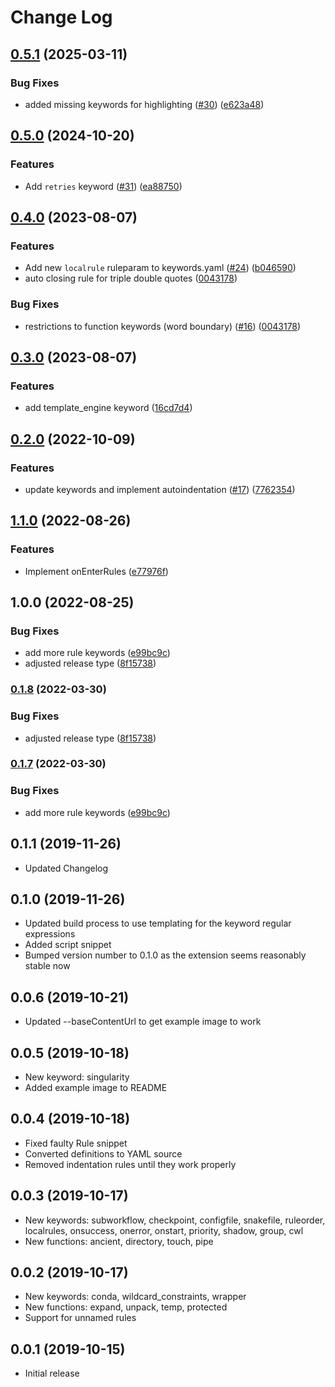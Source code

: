 # Change Log

## [0.5.1](https://github.com/snakemake/snakemake-lang-vscode-plugin/compare/v0.5.0...v0.5.1) (2025-03-11)


### Bug Fixes

* added missing keywords for highlighting ([#30](https://github.com/snakemake/snakemake-lang-vscode-plugin/issues/30)) ([e623a48](https://github.com/snakemake/snakemake-lang-vscode-plugin/commit/e623a483fc5af15aea9c9d6cf199262dfa84ff7a))

## [0.5.0](https://github.com/snakemake/snakemake-lang-vscode-plugin/compare/v0.4.0...v0.5.0) (2024-10-20)


### Features

* Add `retries` keyword ([#31](https://github.com/snakemake/snakemake-lang-vscode-plugin/issues/31)) ([ea88750](https://github.com/snakemake/snakemake-lang-vscode-plugin/commit/ea887508abb81f5ed151da95e19358f8a2957e45))

## [0.4.0](https://github.com/snakemake/snakemake-lang-vscode-plugin/compare/v0.3.0...v0.4.0) (2023-08-07)


### Features

* Add new `localrule` ruleparam to keywords.yaml ([#24](https://github.com/snakemake/snakemake-lang-vscode-plugin/issues/24)) ([b046590](https://github.com/snakemake/snakemake-lang-vscode-plugin/commit/b046590fb61d50a176649a336e6037451e3ba055))
* auto closing rule for triple double quotes ([0043178](https://github.com/snakemake/snakemake-lang-vscode-plugin/commit/004317818211ce74501de26bb9eb4a1d400795de))


### Bug Fixes

* restrictions to function keywords (word boundary) ([#16](https://github.com/snakemake/snakemake-lang-vscode-plugin/issues/16)) ([0043178](https://github.com/snakemake/snakemake-lang-vscode-plugin/commit/004317818211ce74501de26bb9eb4a1d400795de))

## [0.3.0](https://github.com/snakemake/snakemake-lang-vscode-plugin/compare/v0.2.0...v0.3.0) (2023-08-07)


### Features

* add template_engine keyword ([16cd7d4](https://github.com/snakemake/snakemake-lang-vscode-plugin/commit/16cd7d4e02c4ac8685fec46c4d61f84ec90827d3))

## [0.2.0](https://github.com/snakemake/snakemake-lang-vscode-plugin/compare/v0.1.8...v0.2.0) (2022-10-09)


### Features

* update keywords and implement autoindentation ([#17](https://github.com/snakemake/snakemake-lang-vscode-plugin/issues/17)) ([7762354](https://github.com/snakemake/snakemake-lang-vscode-plugin/commit/776235401264754bd14a16a944f70f0e45da1cda))

## [1.1.0](https://github.com/ftabaro/snakemake-lang-vscode-plugin/compare/v1.0.0...v1.1.0) (2022-08-26)


### Features

* Implement onEnterRules ([e77976f](https://github.com/ftabaro/snakemake-lang-vscode-plugin/commit/e77976ff72656fb1e72f026d93bc6368311d5662))

## 1.0.0 (2022-08-25)


### Bug Fixes

* add more rule keywords ([e99bc9c](https://github.com/ftabaro/snakemake-lang-vscode-plugin/commit/e99bc9cff84d3c4f9045487a57e62aad26767a96))
* adjusted release type ([8f15738](https://github.com/ftabaro/snakemake-lang-vscode-plugin/commit/8f15738c3e54c3655a0a5a2c0099380b097ee76f))

### [0.1.8](https://github.com/snakemake/snakemake-lang-vscode-plugin/compare/v0.1.7...v0.1.8) (2022-03-30)


### Bug Fixes

* adjusted release type ([8f15738](https://github.com/snakemake/snakemake-lang-vscode-plugin/commit/8f15738c3e54c3655a0a5a2c0099380b097ee76f))

### [0.1.7](https://github.com/snakemake/snakemake-lang-vscode-plugin/compare/v0.1.6...v0.1.7) (2022-03-30)


### Bug Fixes

* add more rule keywords ([e99bc9c](https://github.com/snakemake/snakemake-lang-vscode-plugin/commit/e99bc9cff84d3c4f9045487a57e62aad26767a96))

## 0.1.1 (2019-11-26)

- Updated Changelog

## 0.1.0 (2019-11-26)

- Updated build process to use templating for the keyword regular expressions
- Added script snippet
- Bumped version number to 0.1.0 as the extension seems reasonably stable now

## 0.0.6 (2019-10-21)

- Updated --baseContentUrl to get example image to work

## 0.0.5 (2019-10-18)

- New keyword: singularity
- Added example image to README

## 0.0.4 (2019-10-18)

- Fixed faulty Rule snippet
- Converted definitions to YAML source
- Removed indentation rules until they work properly

## 0.0.3 (2019-10-17)

- New keywords: subworkflow, checkpoint, configfile, snakefile, ruleorder, localrules, onsuccess, onerror, onstart, priority, shadow, group, cwl
- New functions: ancient, directory, touch, pipe

## 0.0.2 (2019-10-17)

- New keywords: conda, wildcard_constraints, wrapper
- New functions: expand, unpack, temp, protected
- Support for unnamed rules

## 0.0.1 (2019-10-15)

- Initial release
